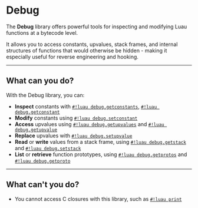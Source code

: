 # Debug

The **Debug** library offers powerful tools for inspecting and modifying Luau functions at a bytecode level.

It allows you to access constants, upvalues, stack frames, and internal structures of functions that would otherwise be hidden - making it especially useful for reverse engineering and hooking.

---

## What can you do?

With the Debug library, you can:

- **Inspect** constants with [`#!luau debug.getconstants`](./getconstants.md), [`#!luau debug.getconstant`](./getconstant.md)
- **Modify** constants using [`#!luau debug.setconstant`](./setconstant.md)
- **Access** upvalues using [`#!luau debug.getupvalues`](./getupvalues.md) and [`#!luau debug.getupvalue`](./getupvalue.md)
- **Replace** upvalues with [`#!luau debug.setupvalue`](./setupvalue.md)
- **Read** or **write** values from a stack frame, using [`#!luau debug.getstack`](./getstack.md) and [`#!luau debug.setstack`](./setstack.md)
- **List** or **retrieve** function prototypes, using [`#!luau debug.getprotos`](./getprotos.md) and [`#!luau debug.getproto`](./getproto.md)

---

## What can't you do?

- You cannot access C closures with this library, such as [`#!luau print`](https://create.roblox.com/docs/reference/engine/globals/LuaGlobals#print)
